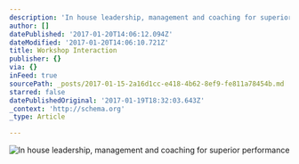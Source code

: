 ```yaml
---
description: 'In house leadership, management and coaching for superior performance'
author: []
datePublished: '2017-01-20T14:06:12.094Z'
dateModified: '2017-01-20T14:06:10.721Z'
title: Workshop Interaction
publisher: {}
via: {}
inFeed: true
sourcePath: _posts/2017-01-15-2a16d1cc-e418-4b62-8ef9-fe811a78454b.md
starred: false
datePublishedOriginal: '2017-01-19T18:32:03.643Z'
_context: 'http://schema.org'
_type: Article

---
```

![In house leadership, management and coaching for superior performance](https://the-grid-user-content.s3-us-west-2.amazonaws.com/2f5aae0d-b6b1-46fc-a801-59915860db23.png)